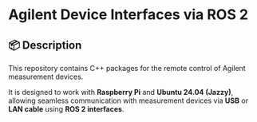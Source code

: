 # Agilent Device Interfaces via ROS 2

## 📦 Description  
This repository contains C++ packages for the remote control of Agilent measurement devices.

It is designed to work with **Raspberry Pi** and **Ubuntu 24.04 (Jazzy)**, allowing seamless communication with measurement devices via **USB** or **LAN cable** using **ROS 2 interfaces**.
